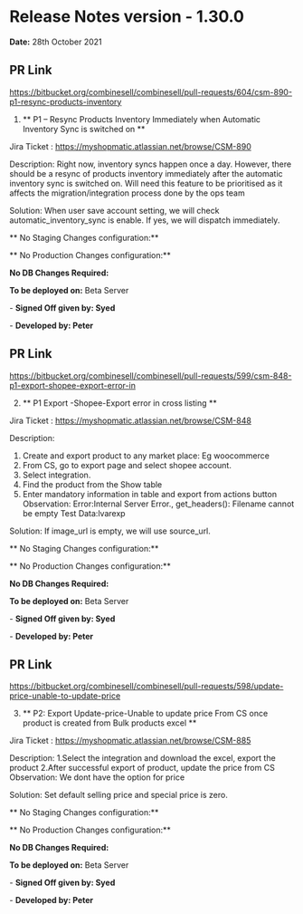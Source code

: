 # Release Notes version - 1.30.0

**Date:** 28th October 2021

## PR Link
https://bitbucket.org/combinesell/combinesell/pull-requests/604/csm-890-p1-resync-products-inventory

1. ** P1 – Resync Products Inventory Immediately when Automatic Inventory Sync is switched on **

Jira Ticket : https://myshopmatic.atlassian.net/browse/CSM-890

Description:
Right now, inventory syncs happen once a day. However, there should be a resync of products inventory immediately after the automatic inventory sync is switched on. 
Will need this feature to be prioritised as it affects the migration/integration process done by the ops team 

Solution: When user save account setting, we will check automatic_inventory_sync is enable. If yes, we will dispatch immediately.

** No Staging Changes configuration:**

** No Production Changes configuration:**

**No DB Changes Required:**

**To be deployed on:** Beta Server

\- **Signed Off given by: Syed**

\- **Developed by: Peter**

## PR Link
https://bitbucket.org/combinesell/combinesell/pull-requests/599/csm-848-p1-export-shopee-export-error-in

2. ** P1 Export -Shopee-Export error in cross listing **

Jira Ticket : https://myshopmatic.atlassian.net/browse/CSM-848

Description:
1. Create and export product to any market place: Eg woocommerce
2. From CS, go to export page and select shopee account.
3. Select integration.
4. Find the product from the Show table
5. Enter mandatory information in table and export from actions button 
Observation: Error:Internal Server Error., get_headers(): Filename cannot be empty
Test Data:lvarexp

Solution: If image_url is empty, we will use source_url.

** No Staging Changes configuration:**

** No Production Changes configuration:**

**No DB Changes Required:**

**To be deployed on:** Beta Server

\- **Signed Off given by: Syed**

\- **Developed by: Peter**

## PR Link
https://bitbucket.org/combinesell/combinesell/pull-requests/598/update-price-unable-to-update-price

3. ** P2: Export Update-price-Unable to update price From CS once product is created from Bulk products excel **

Jira Ticket : https://myshopmatic.atlassian.net/browse/CSM-885

Description:
1.Select the integration and download the excel, export the product
2.After successful export of product, update the price from CS
Observation: We dont have the option for price

Solution: Set default selling price and special price is zero.

** No Staging Changes configuration:**

** No Production Changes configuration:**

**No DB Changes Required:**

**To be deployed on:** Beta Server

\- **Signed Off given by: Syed**

\- **Developed by: Peter**